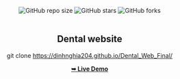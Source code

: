 <div align="center">
  
  ![GitHub repo size](https://img.shields.io/github/repo-size/codewithsadee/dentelo)
  ![GitHub stars](https://img.shields.io/github/stars/codewithsadee/dentelo?style=social)
  ![GitHub forks](https://img.shields.io/github/forks/codewithsadee/dentelo?style=social)
  <br />
  <br />

  <h2 aligne="center">Dental website</h2>

  git clone https://dinhnghia204.github.io/Dental_Web_Final/<br />

  <a href="https://dinhnghia204.github.io/Dental_Web_Final/"><strong>➥ Live Demo</strong></a>

</div>

<br />



```

